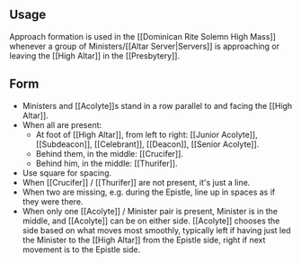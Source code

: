 ## Usage
Approach formation is used in the [[Dominican Rite Solemn High Mass]] whenever a group of Ministers/[[Altar Server|Servers]] is approaching or leaving the [[High Altar]] in the [[Presbytery]].

## Form
- Ministers and [[Acolyte]]s stand in a row parallel to and facing the [[High Altar]].
- When all are present:
	- At foot of [[High Altar]], from left to right: [[Junior Acolyte]], [[Subdeacon]], [[Celebrant]], [[Deacon]], [[Senior Acolyte]].
	- Behind them, in the middle: [[Crucifer]].
	- Behind him, in the middle: [[Thurifer]].
- Use square for spacing.
- When [[Crucifer]] / [[Thurifer]] are not present, it's just a line.
- When two are missing, e.g. during the Epistle, line up in spaces as if they were there.
- When only one [[Acolyte]] / Minister pair is present, Minister is in the middle, and [[Acolyte]] can be on either side. [[Acolyte]] chooses the side based on what moves most smoothly, typically left if having just led the Minister to the [[High Altar]] from the Epistle side, right if next movement is to the Epistle side.